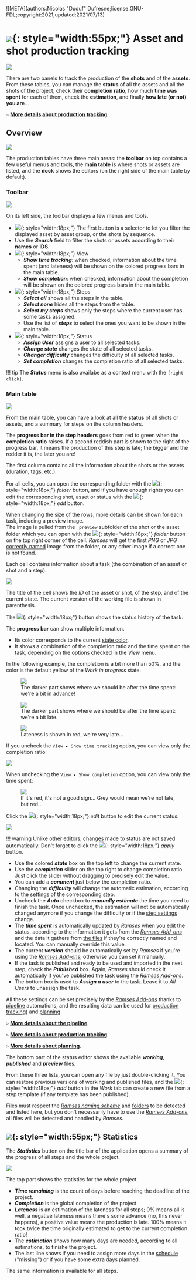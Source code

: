 ![META](authors:Nicolas "Duduf" Dufresne;license:GNU-FDL;copyright:2021;updated:2021/07/13)

# ![](/img/icons/assets_sl.svg){: style="width:55px;"} Asset and shot production tracking

![](/img/client/assettracking.png)

There are two panels to track the production of the **shots** and of the **assets**. From these tables, you can manage the **status** of all the assets and all the shots of the project, check their **completion ratio**, how much **time was spent** for each of them, check the **estimation**, and finally **how late (or not) you are**...

▹ **[More details about production tracking](../../pipeline/production.md)**.

## Overview

![](/img/client/production.png)

The production tables have three main areas: the **toolbar** on top contains a few useful menus and tools, the **main table** is where shots or assets are listed, and the **dock** shows the editors (on the right side of the main table by default).

### Toolbar

![](/img/client/productiontoolbar.png)

On its left side, the toolbar displays a few menus and tools.

- ![](/img/icons/select.svg){: style="width:18px;"} The first button is a selector to let you filter the displayed asset by asset group, or the shots by sequence.
- Use the ***Search*** field to filter the shots or assets according to their **names** or **IDS**.
- ![](/img/icons/show_sl.svg){: style="width:18px;"} View
    - ***Show time tracking***: when checked, information about the time spent (and lateness) will be shown on the colored progress bars in the main table.
    - ***Show completion***: when checked, information about the completion will be shown on the colored progress bars in the main table.
- ![](/img/icons/step-node_sl.svg){: style="width:18px;"} Steps
    - ***Select all*** shows all the steps in the table.
    - ***Select none*** hides all the steps from the table.
    - ***Select my steps*** shows only the steps where the current user has some tasks assigned.
    - Use the list of ***steps*** to select the ones you want to be shown in the main table.
- ![](/img/icons/state.svg){: style="width:18px;"} Status
    - ***Assign User*** assigns a user to all selected tasks.
    - ***Change state*** changes the state of all selected tasks.
    - ***Changer difficulty*** changes the difficulty of all selected tasks.
    - ***Set completion*** changes the completion ratio of all selected tasks.

!!! tip
    The ***Status*** menu is also availabe as a context menu with the `[right click]`.

### Main table

![](/img/client/productiontable.png)

From the main table, you can have a look at all the **status** of all shots or assets, and a summary for steps on the column headers.

The **progress bar in the step headers** goes from red to green when the **completion ratio** raises. If a second reddish part is shown to the right of the progress bar, it means the production of this step is late; the bigger and the redder it is, the later you are!

The first column contains all the information about the shots or the assets (duration, tags, etc.).

For all cells, you can open the corresponding folder with the ![](/img/icons/go-to-explore-reveal-folder_sl.svg){: style="width:18px;"} *folder* button, and if you have enough rights you can edit the corresponding shot, asset or status with the ![](/img/icons/edit-comment-modify_sl.svg){: style="width:18px;"} *edit* button.

When changing the size of the rows, more details can be shown for each task, including a preview image.  
The image is pulled from the `_preview` subfolder of the shot or the asset folder which you can open with the ![](/img/icons/go-to-explore-reveal-folder_sl.svg){: style="width:18px;"} *folder* button on the top right corner of the cell. *Ramses* will get the first *PNG* or *JPG* [correctly named](../files/naming.md) image from the folder, or any other image if a correct one is not found.

Each cell contains information about a task (the combination of an asset or shot and a step).

![](/img/client/assetstatus.png)

The title of the cell shows the *ID* of the asset or shot, of the step, and of the current state. The current version of the working file is shown in parenthesis.

The ![](/img/icons/history.svg){: style="width:18px;"} button shows the status history of the task.

The **progress bar** can show multiple information.

- Its color corresponds to the current [state color](states.md).
- It shows a combination of the completion ratio and the time spent on the task, depending on the options checked in the *View* menu.

In the following example, the completion is a bit more than 50%, and the color is the default yellow of the *Work in progress* state.

<figure>
  <img src="/img/client/progressadvance.png"/>
  <figcaption>The darker part shows where we should be after the time spent: we're a bit in advance!</figcaption>
</figure>

<figure>
  <img src="/img/client/progresslate.png"/>
  <figcaption>The darker part shows where we should be after the time spent: we're a bit late.</figcaption>
</figure>

<figure>
  <img src="/img/client/progressverylate.png"/>
  <figcaption>Lateness is shown in red, we're very late...</figcaption>
</figure>

If you uncheck the `View ▸ Show time tracking` option, you can view only the completion ratio:

![](/img/client/progresswithouttime.png)

When unchecking the `View ▸ Show completion` option, you can view only the time spent:

<figure>
  <img src="/img/client/progresstime.png"/>
  <figcaption>If it's red, it's not a good sign... Grey would mean we're not late, but red...</figcaption>
</figure>

Click the ![](/img/icons/edit-comment-modify_sl.svg){: style="width:18px;"} *edit* button to edit the current status.

![](/img/client/statusedition.png)

!!! warning
    Unlike other editors, changes made to status are not saved automatically. Don't forget to click the ![](/img/icons/apply_sl.svg){: style="width:18px;"} *apply* button.

- Use the colored ***state*** box on the top left to change the current state.
- Use the ***completion*** slider on the top right to change completion ratio. Just click the slider without dragging to precisely edit the value.
- You can add a ***comment*** just below the completion ratio.
- Changing the ***difficulty*** will change the automatic estimation, according to the [settings](steps.md) of the corresponding [step](steps.md).
- Uncheck the ***Auto*** checkbox to ***manually estimate*** the time you need to finish the task. Once unchecked, the estimation will not be automatically changed anymore if you change the difficulty or if the [step settings](steps.md) change.
- The ***time spent*** is automatically updated by *Ramses* when you edit the status, according to the information it gets from the [*Ramses Add-ons*](../addons/index.md) and the data it gathers from [the files](../files/index.md) if they're correctly named and located. You can manually override this value.
- The current ***version*** should be automatically set by *Ramses* if you're using the [*Ramses Add-ons*](../addons/index.md); otherwise you can set it manually.
- If the task is published and ready to be used and imported in the next step, check the ***Published*** box. Again, *Ramses* should check it automatically if you've published the task using the [*Ramses Add-ons*](../addons/index.md).
- The bottom box is used to ***Assign a user*** to the task. Leave it to *All Users* to unassign the task.

All these settings can be set precisely by the [*Ramses Add-ons*](../addons/index.md) thanks to [pipeline](../../pipeline/pipeline.md) automations, and the resulting data can be used for [production tracking](../../pipeline/production.md)) and [planning](../../pipeline/planning.md)

▹ **[More details about the pipeline](../../pipeline/pipeline.md)**.

▹ **[More details about production tracking](../../pipeline/production.md)**.

▹ **[More details about planning](../../pipeline/planning.md)**.

The bottom part of the status editor shows the available ***working***, ***published*** and ***preview*** files.

From these three lists, you can open any file by just double-clicking it. You can restore previous versions of working and published files, and the ![](/img/icons/add_sl.svg){: style="width:18px;"} *add* button in the *Work* tab can create a new file from a step template (if any template has been published).

Files must respect the [*Ramses naming scheme*](../files/naming) and [folders](../files/tree.md) to be detected and listed here, but you don't necessarily have to use the [*Ramses Add-ons*](../addons/index.md), all files will be detected and handled by *Ramses*.

## ![](/img/icons/counter_bl.svg){: style="width:55px;"} Statistics

The ***Statistics*** button on the title bar of the application opens a summary of the progress of all steps and the whole project.

![](/img/client/statistics.png)

The top part shows the statistics for the whole project.

- ***Time remaining*** is the count of days before reaching the deadline of the project.
- ***Completion*** is the global completion of the project.
- ***Lateness*** is an estimation of the lateness for all steps; 0% means all is well, a negative lateness means there's some advance (no, this never happens), a positive value means the production is late. 100% means it took twice the time originally estimated to get to the current completion ratio!
- The ***estimation*** shows how many days are needed, according to all estimations, to finishe the project.
- The last line shows if you need to assign more days in the [schedule](schedule.md) ("missing") or if you have some extra days planned.

The same information is available for all steps.
